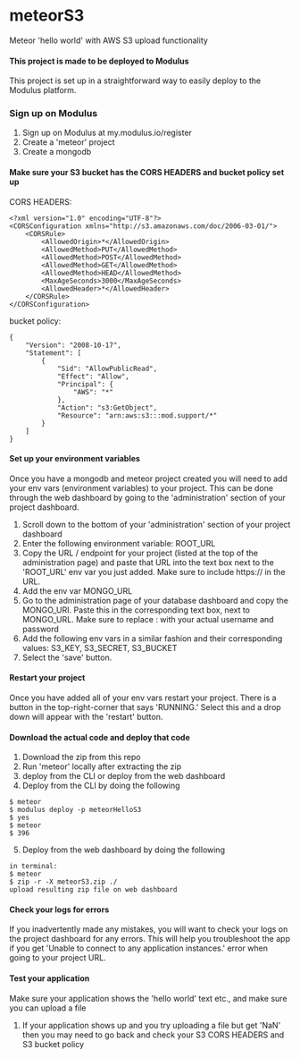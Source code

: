 # meteorS3
Meteor 'hello world' with AWS S3 upload functionality

#### This project is made to be deployed to Modulus
This project is set up in a straightforward way to easily deploy to the Modulus platform.

### Sign up on Modulus
1. Sign up on Modulus at my.modulus.io/register
2. Create a 'meteor' project 
3. Create a mongodb 

#### Make sure your S3 bucket has the CORS HEADERS and bucket policy set up
CORS HEADERS:
```
<?xml version="1.0" encoding="UTF-8"?>
<CORSConfiguration xmlns="http://s3.amazonaws.com/doc/2006-03-01/">
    <CORSRule>
        <AllowedOrigin>*</AllowedOrigin>
        <AllowedMethod>PUT</AllowedMethod>
        <AllowedMethod>POST</AllowedMethod>
        <AllowedMethod>GET</AllowedMethod>
        <AllowedMethod>HEAD</AllowedMethod>
        <MaxAgeSeconds>3000</MaxAgeSeconds>
        <AllowedHeader>*</AllowedHeader>
    </CORSRule>
</CORSConfiguration>
```

bucket policy:
```
{
    "Version": "2008-10-17",
    "Statement": [
        {
            "Sid": "AllowPublicRead",
            "Effect": "Allow",
            "Principal": {
                "AWS": "*"
            },
            "Action": "s3:GetObject",
            "Resource": "arn:aws:s3:::mod.support/*"
        }
    ]
}
```

#### Set up your environment variables
Once you have a mongodb and meteor project created you will need to add your env vars (environment variables) to your project. This can be done through the web dashboard by going to the 'administration' section of your project dashboard.

1. Scroll down to the bottom of your 'administration' section of your project dashboard
2. Enter the following environment variable: ROOT_URL  
3. Copy the URL / endpoint for your project (listed at the top of the administration page) and paste that URL into the text box next to the 'ROOT_URL' env var you just added.  Make sure to include https://  in the URL.
4. Add the env var MONGO_URL
5. Go to the administration page of your database dashboard and copy the MONGO_URI. Paste this in the corresponding text box, next to MONGO_URL.  Make sure to replace <username>:<password> with your actual username and password
6. Add the following env vars in a similar fashion and their corresponding values: S3_KEY, S3_SECRET, S3_BUCKET
7. Select the 'save' button.

#### Restart your project
Once you have added all of your env vars restart your project.  There is a button in the top-right-corner that says 'RUNNING.' Select this and a drop down will appear with the 'restart' button.

#### Download the actual code and deploy that code
1. Download the zip from this repo
2. Run 'meteor' locally after extracting the zip
3. deploy from the CLI or deploy from the web dashboard
4. Deploy from the CLI by doing the following
```
$ meteor
$ modulus deploy -p meteorHelloS3
$ yes
$ meteor
$ 396
```
5. Deploy from the web dashboard by doing the following
```
in terminal:
$ meteor
$ zip -r -X meteorS3.zip ./
upload resulting zip file on web dashboard
```


#### Check your logs for errors
If you inadvertently made any mistakes, you will want to check your logs on the project dashboard for any errors.  This will help you troubleshoot the app if you get 'Unable to connect to any application instances.' error when going to your project URL.

#### Test your application
Make sure your application shows the 'hello world' text etc., and make sure you can upload a file

1. If your application shows up and you try uploading a file but get 'NaN' then you may need to go back and check your S3 CORS HEADERS and S3 bucket policy
